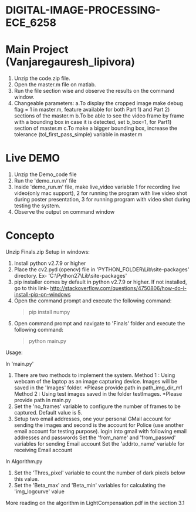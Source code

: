 # DIGITAL-IMAGE-PROCESSING-ECE_6258
# Main Project (Vanjaregauresh_lipivora)
1. Unzip the code.zip file.
2. Open the master.m file on matlab. 
3. Run the file section wise and observe the results on the command window.
4. Changeable parameters:
	a.To display the cropped image make debug flag = 1 in master.m, feature available for both Part 1) and Part 2) 	sections of the master.m
	b.To be able to see the video frame by frame with a bounding box in case it is detected, set b_box=1, for Part1) 	section of master.m
	c.To make a bigger bounding box, increase the tolerance (tol_first_pass_simple) variable in master.m 

# Live DEMO
1. Unzip the Demo_code file
2. Run the 'demo_run.m' file 
3. Inside 'demo_run.m' file, make live_video variable 1 for recording live video(only mac support), 2 for running the program with live video shot during poster presentation, 3 for running program with video shot during testing the system.
4. Observe the output on command window

# Concepto
Unzip Finals.zip
Setup in windows:

1.  Install python v2.7.9 or higher
2.  Place the cv2.pyd (opencv) file in 'PYTHON_FOLDER\Lib\site-packages\' directory. Ex- 'C:\Python27\Lib\site-packages\'
3.  pip installer comes by default in python v2.7.9 or higher. If not installed, go to this link- http://stackoverflow.com/questions/4750806/how-do-i-install-pip-on-windows
4.  Open the command prompt and execute the following command:
    > pip install numpy
5.  Open command prompt and navigate to 'Finals' folder and execute the following command:
    > python main.py


Usage:

In 'main.py'
1.  There are two methods to implement the system.
    Method 1 : Using webcam of the laptop as an image capturing device. Images will be saved in the 'Images' folder. *Please provide path in path_img_dir_m1
    Method 2 : Using test images saved in the folder testImages. *Please provide path in main.py
2.  Set the 'no_frames' variable to configure the number of frames to be captured. Default value is 5.
3.  Setup two email addresses, one your personal GMail account for sending the images and second is the account for Police (use another email account for testing purpose).
    login into gmail with following email addresses and passwords
    Set the 'from_name' and 'from_passwd' variables for sending Email account
    Set the 'addrto_name' variable for receiving Email account


In Algorithm.py
1.  Set the 'Thres_pixel' variable to count the number of dark pixels below this value.
5.  Set the 'Beta_max' and 'Beta_min' variables for calculating the 'img_logcurve' value

More reading on the algorithm in LightCompensation.pdf in the section 3.1
